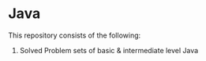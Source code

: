 # Java

This repository consists of the following:

1. Solved Problem sets of basic & intermediate level Java 
